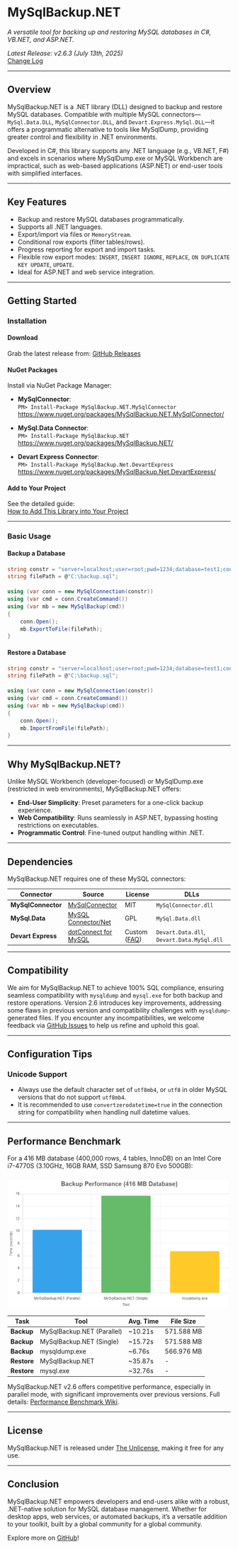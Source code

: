 # MySqlBackup.NET

*A versatile tool for backing up and restoring MySQL databases in C#, VB.NET, and ASP.NET.*

*Latest Release: v2.6.3 (July 13th, 2025)*  
[Change Log](https://github.com/MySqlBackupNET/MySqlBackup.Net/wiki/Change-Log)

---

## Overview

MySqlBackup.NET is a .NET library (DLL) designed to backup and restore MySQL databases. Compatible with multiple MySQL connectors—`MySql.Data.DLL`, `MySqlConnector.DLL`, and `Devart.Express.MySql.DLL`—it offers a programmatic alternative to tools like MySqlDump, providing greater control and flexibility in .NET environments.

Developed in C#, this library supports any .NET language (e.g., VB.NET, F#) and excels in scenarios where MySqlDump.exe or MySQL Workbench are impractical, such as web-based applications (ASP.NET) or end-user tools with simplified interfaces.

---

## Key Features

- Backup and restore MySQL databases programmatically.
- Supports all .NET languages.
- Export/import via files or `MemoryStream`.
- Conditional row exports (filter tables/rows).
- Progress reporting for export and import tasks.
- Flexible row export modes: `INSERT`, `INSERT IGNORE`, `REPLACE`, `ON DUPLICATE KEY UPDATE`, `UPDATE`.
- Ideal for ASP.NET and web service integration.

---

## Getting Started

### Installation

#### Download
Grab the latest release from: [GitHub Releases](https://github.com/MySqlBackupNET/MySqlBackup.Net/releases)

#### NuGet Packages
Install via NuGet Package Manager:

- **MySqlConnector**:  
  `PM> Install-Package MySqlBackup.NET.MySqlConnector`  
  https://www.nuget.org/packages/MySqlBackup.NET.MySqlConnector/

- **MySql.Data Connector**:  
  `PM> Install-Package MySqlBackup.NET`  
  https://www.nuget.org/packages/MySqlBackup.NET/

- **Devart Express Connector**:  
  `PM> Install-Package MySqlBackup.Net.DevartExpress`  
  https://www.nuget.org/packages/MySqlBackup.Net.DevartExpress/

#### Add to Your Project
See the detailed guide:  
[How to Add This Library into Your Project](https://github.com/MySqlBackupNET/MySqlBackup.Net/wiki/How-to-Add-This-Library-into-Your-Project)

---

### Basic Usage

#### Backup a Database
```csharp
string constr = "server=localhost;user=root;pwd=1234;database=test1;convertzerodatetime=true;";
string filePath = @"C:\backup.sql";

using (var conn = new MySqlConnection(constr))
using (var cmd = conn.CreateCommand())
using (var mb = new MySqlBackup(cmd))
{
    conn.Open();
    mb.ExportToFile(filePath);
}
```

#### Restore a Database
```csharp
string constr = "server=localhost;user=root;pwd=1234;database=test1;convertzerodatetime=true;";
string filePath = @"C:\backup.sql";

using (var conn = new MySqlConnection(constr))
using (var cmd = conn.CreateCommand())
using (var mb = new MySqlBackup(cmd))
{
    conn.Open();
    mb.ImportFromFile(filePath);
}
```

---

## Why MySqlBackup.NET?

Unlike MySQL Workbench (developer-focused) or MySqlDump.exe (restricted in web environments), MySqlBackup.NET offers:

- **End-User Simplicity**: Preset parameters for a one-click backup experience.
- **Web Compatibility**: Runs seamlessly in ASP.NET, bypassing hosting restrictions on executables.
- **Programmatic Control**: Fine-tuned output handling within .NET.

---

## Dependencies

MySqlBackup.NET requires one of these MySQL connectors:

| Connector             | Source                                      | License       | DLLs                     |
|-----------------------|---------------------------------------------|---------------|--------------------------|
| **MySqlConnector**    | [MySqlConnector](https://mysqlconnector.net/) | MIT           | `MySqlConnector.dll`     |
| **MySql.Data**        | [MySQL Connector/Net](http://www.mysql.com/downloads/connector/net/) | GPL           | `MySql.Data.dll`         |
| **Devart Express**    | [dotConnect for MySQL](https://www.devart.com/dotconnect/mysql/)     | Custom ([FAQ](https://www.devart.com/dotconnect/mysql/licensing-faq.html)) | `Devart.Data.dll`, `Devart.Data.MySql.dll` |

---

## Compatibility

We aim for MySqlBackup.NET to achieve 100% SQL compliance, ensuring seamless compatibility with `mysqldump` and `mysql.exe` for both backup and restore operations. Version 2.6 introduces key improvements, addressing some flaws in previous version and compatibility challenges with `mysqldump`-generated files. If you encounter any incompatibilities, we welcome feedback via [GitHub Issues](https://github.com/MySqlBackupNET/MySqlBackup.Net/issues) to help us refine and uphold this goal.

---

## Configuration Tips

### Unicode Support
* Always use the default character set of `utf8mb4`, or `utf8` in older MySQL versions that do not support `utf8mb4`.
* It is recommended to use `convertzerodatetime=true` in the connection string for compatibility when handling null datetime values.

---

## Performance Benchmark

For a 416 MB database (400,000 rows, 4 tables, InnoDB) on an Intel Core i7-4770S (3.10GHz, 16GB RAM, SSD Samsung 870 Evo 500GB):

![graph benchmark mysqlbackup.net 2025-07-04](https://raw.githubusercontent.com/MySqlBackupNET/MySqlBackup.Net/refs/heads/master/wiki/graph-benchmark-2025-07-04.png)

| Task         | Tool              | Avg. Time | File Size  |
|--------------|-------------------|-----------|------------|
| **Backup**   | MySqlBackup.NET (Parallel) | ~10.21s | 571.588 MB |
| **Backup**   | MySqlBackup.NET (Single)   | ~15.72s | 571.588 MB |
| **Backup**   | mysqldump.exe     | ~6.76s  | 566.976 MB |
| **Restore**  | MySqlBackup.NET   | ~35.87s | -          |
| **Restore**  | mysql.exe         | ~32.76s | -          |

MySqlBackup.NET v2.6 offers competitive performance, especially in parallel mode, with significant improvements over previous versions. Full details: [Performance Benchmark Wiki](https://github.com/MySqlBackupNET/MySqlBackup.Net/wiki/Performance-Benchmark-(MySqlBackup.NET,-MySqlDump,-MySQL.EXE)).

---

## License

MySqlBackup.NET is released under [The Unlicense](https://github.com/MySqlBackupNET/MySqlBackup.Net/blob/master/LICENSE), making it free for any use.

---

## Conclusion

MySqlBackup.NET empowers developers and end-users alike with a robust, .NET-native solution for MySQL database management. Whether for desktop apps, web services, or automated backups, it’s a versatile addition to your toolkit, built by a global community for a global community.

Explore more on [GitHub](https://github.com/MySqlBackupNET/MySqlBackup.Net)!
